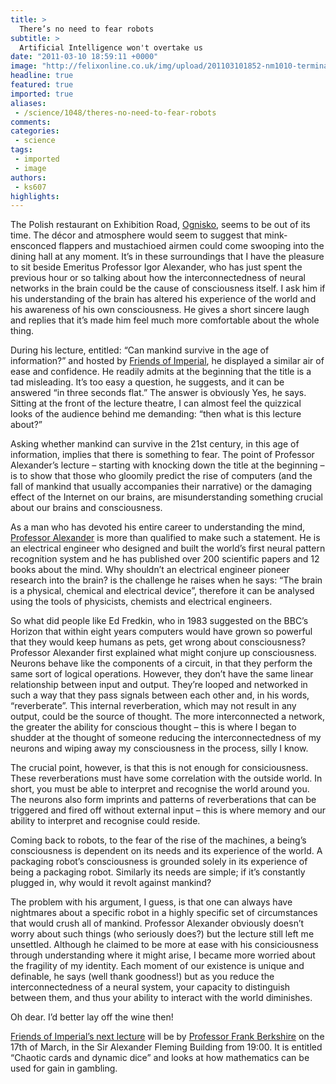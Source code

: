 ```yaml
---
title: >
  There’s no need to fear robots
subtitle: >
  Artificial Intelligence won't overtake us
date: "2011-03-10 18:59:11 +0000"
image: "http://felixonline.co.uk/img/upload/201103101852-nm1010-terminat.jpg"
headline: true
featured: true
imported: true
aliases:
 - /science/1048/theres-no-need-to-fear-robots
comments:
categories:
 - science
tags:
 - imported
 - image
authors:
 - ks607
highlights:
---
```


The Polish restaurant on Exhibition Road, [Ognisko](http://www.ognisko.com/), seems to be out of its time. The décor and atmosphere would seem to suggest that mink-ensconced flappers and mustachioed airmen could come swooping into the dining hall at any moment. It’s in these surroundings that I have the pleasure to sit beside Emeritus Professor Igor Alexander, who has just spent the previous hour or so talking about how the interconnectedness of neural networks in the brain could be the cause of consciousness itself. I ask him if his understanding of the brain has altered his experience of the world and his awareness of his own consciousness. He gives a short sincere laugh and replies that it’s made him feel much more comfortable about the whole thing.

During his lecture, entitled: “Can mankind survive in the age of information?” and hosted by [Friends of Imperial](http://www.friendsofimperial.org.uk/), he displayed a similar air of ease and confidence. He readily admits at the beginning that the title is a tad misleading. It’s too easy a question, he suggests, and it can be answered “in three seconds flat.” The answer is obviously Yes, he says. Sitting at the front of the lecture theatre, I can almost feel the quizzical looks of the audience behind me demanding: “then what is this lecture about?”

Asking whether mankind can survive in the 21st century, in this age of information, implies that there is something to fear. The point of Professor Alexander’s lecture – starting with knocking down the title at the beginning – is to show that those who gloomily predict the rise of computers (and the fall of mankind that usually accompanies their narrative) or the damaging effect of the Internet on our brains, are misunderstanding something crucial about our brains and consciousness.

As a man who has devoted his entire career to understanding the mind, [Professor Alexander](http://en.wikipedia.org/wiki/Igor_Aleksander) is more than qualified to make such a statement. He is an electrical engineer who designed and built the world’s first neural pattern recognition system and he has published over 200 scientific papers and 12 books about the mind. Why shouldn’t an electrical engineer pioneer research into the brain? is the challenge he raises when he says: “The brain is a physical, chemical and electrical device”, therefore it can be analysed using the tools of physicists, chemists and electrical engineers.

So what did people like Ed Fredkin, who in 1983 suggested on the BBC’s Horizon that within eight years computers would have grown so powerful that they would keep humans as pets, get wrong about consciousness? Professor Alexander first explained what might conjure up consciousness. Neurons behave like the components of a circuit, in that they perform the same sort of logical operations. However, they don’t have the same linear relationship between input and output. They’re looped and networked in such a way that they pass signals between each other and, in his words, “reverberate”. This internal reverberation, which may not result in any output, could be the source of thought. The more interconnected a network, the greater the ability for conscious thought – this is where I began to shudder at the thought of someone reducing the interconnectedness of my neurons and wiping away my consciousness in the process, silly I know.

The crucial point, however, is that this is not enough for consiciousness. These reverberations must have some correlation with the outside world. In short, you must be able to interpret and recognise the world around you. The neurons also form imprints and patterns of reverberations that can be triggered and fired off without external input – this is where memory and our ability to interpret and recognise could reside.

Coming back to robots, to the fear of the rise of the machines, a being’s consciousness is dependent on its needs and its experience of the world. A packaging robot’s consciousness is grounded solely in its experience of being a packaging robot. Similarly its needs are simple; if it’s constantly plugged in, why would it revolt against mankind?

The problem with his argument, I guess, is that one can always have nightmares about a specific robot in a highly specific set of circumstances that would crush all of mankind. Professor Alexander obviously doesn’t worry about such things (who seriously does?) but the lecture still left me unsettled. Although he claimed to be more at ease with his consiciousness through understanding where it might arise, I became more worried about the fragility of my identity. Each moment of our existence is unique and definable, he says (well thank goodness!) but as you reduce the interconnectedness of a neural system, your capacity to distinguish between them, and thus your ability to interact with the world diminishes.

Oh dear. I’d better lay off the wine then!

[Friends of Imperial’s next lecture](http://www.friendsofimperial.org.uk/FOIC-Index.php?pg=FullEvent&from=Our-Events&ev=66) will be by [Professor Frank Berkshire](http://www3.imperial.ac.uk/people/f.berkshire) on the 17th of March, in the Sir Alexander Fleming Building from 19:00. It is entitled “Chaotic cards and dynamic dice” and looks at how mathematics can be used for gain in gambling.
